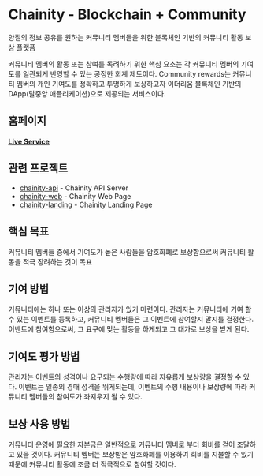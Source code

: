 # Chainity - Blockchain + Community
양질의 정보 공유를 원하는 커뮤니티 멤버들을 위한 블록체인 기반의 커뮤니티 활동 보상 플랫폼

커뮤니티 멤버의 활동 또는 참여를 독려하기 위한 핵심 요소는 각 커뮤니티 멤버의 기여도를 일관되게 반영할 수 있는 공정한 회계 제도이다. Community rewards는 커뮤니티 멤버의 개인 기여도를 정확하고 투명하게 보상하고자 이더리움 블록체인 기반의 DApp(탈중앙 애플리케이션)으로 제공되는 서비스이다.

## 홈페이지

#### [Live Service](https://chainity.co.kr)

## 관련 프로젝트

- [chainity-api](https://github.com/JAVACAFE-STUDY/chainity-api) - Chainity API Server
- [chainity-web](https://github.com/JAVACAFE-STUDY/chainity-web) -  Chainity Web Page
- [chainity-landing](https://github.com/JAVACAFE-STUDY/chainity-landing) - Chainity Landing Page

## 핵심 목표
커뮤니티 멤버들 중에서 기여도가 높은 사람들을 암호화폐로 보상함으로써 커뮤니티 활동을 적극 장려하는 것이 목표

## 기여 방법
커뮤니티에는 하나 또는 이상의 관리자가 있기 마련이다. 관리자는 커뮤니티에 기여 할 수 있는 이벤트를 등록하고, 커뮤니티 멤버들은 그 이벤트에 참여할지 말지를 결정한다. 이벤트에 참여함으로써, 그 요구에 맞는 활동을 하게되고 그 대가로 보상을 받게 된다.

## 기여도 평가 방법
관리자는 이벤트의 성격이나 요구되는 수행량에 따라 자유롭게 보상량을 결정할 수 있다. 이벤트는 일종의 경매 성격을 뛰게되는데, 이벤트의 수행 내용이나 보상량에 따라 커뮤니티 멤버들의 참여도가 좌지우지 될 수 있다.

## 보상 사용 방법
커뮤니티 운영에 필요한 자본금은 일반적으로 커뮤니티 멤버로 부터 회비를 걷어 조달하고 있을 것이다. 커뮤니티 멤버는 보상받은 암호화폐를 이용하여 회비를 지불할 수 있기 때문에 커뮤니티 활동에 조금 더 적극적으로 참여할 것이다.